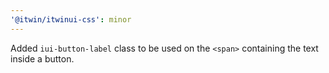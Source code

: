 ```yaml
---
'@itwin/itwinui-css': minor
---
```


Added `iui-button-label` class to be used on the `<span>` containing the text inside a button.
